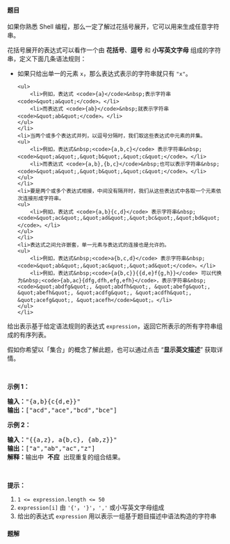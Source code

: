 #### 题目
<p>如果你熟悉 Shell 编程，那么一定了解过花括号展开，它可以用来生成任意字符串。</p>

<p>花括号展开的表达式可以看作一个由 <strong>花括号</strong>、<strong>逗号</strong> 和 <strong>小写英文字母</strong> 组成的字符串，定义下面几条语法规则：</p>

<ul>
	<li>如果只给出单一的元素&nbsp;<code>x</code>，那么表达式表示的字符串就只有&nbsp;<code>&quot;x&quot;</code>。&nbsp;

	<ul>
		<li>例如，表达式 <code>{a}</code>&nbsp;表示字符串 <code>&quot;a&quot;</code>。</li>
		<li>而表达式 <code>{ab}</code>&nbsp;就表示字符串 <code>&quot;ab&quot;</code>。</li>
	</ul>
	</li>
	<li>当两个或多个表达式并列，以逗号分隔时，我们取这些表达式中元素的并集。
	<ul>
		<li>例如，表达式&nbsp;<code>{a,b,c}</code> 表示字符串&nbsp;<code>&quot;a&quot;,&quot;b&quot;,&quot;c&quot;</code>。</li>
		<li>而表达式 <code>{a,b},{b,c}</code>&nbsp;也可以表示字符串&nbsp;<code>&quot;a&quot;,&quot;b&quot;,&quot;c&quot;</code>。</li>
	</ul>
	</li>
	<li>要是两个或多个表达式相接，中间没有隔开时，我们从这些表达式中各取一个元素依次连接形成字符串。
	<ul>
		<li>例如，表达式 <code>{a,b}{c,d}</code> 表示字符串&nbsp;<code>&quot;ac&quot;,&quot;ad&quot;,&quot;bc&quot;,&quot;bd&quot;</code>。</li>
	</ul>
	</li>
	<li>表达式之间允许嵌套，单一元素与表达式的连接也是允许的。
	<ul>
		<li>例如，表达式&nbsp;<code>a{b,c,d}</code> 表示字符串&nbsp;<code>&quot;ab&quot;,&quot;ac&quot;,&quot;ad&quot;​​​​​​</code>。</li>
		<li>例如，表达式&nbsp;<code>{a{b,c}}{{d,e}f{g,h}}</code> 可以代换为&nbsp;<code>{ab,ac}{dfg,dfh,efg,efh}</code>，表示字符串&nbsp;<code>&quot;abdfg&quot;, &quot;abdfh&quot;, &quot;abefg&quot;, &quot;abefh&quot;, &quot;acdfg&quot;, &quot;acdfh&quot;, &quot;acefg&quot;, &quot;acefh</code>&quot;。</li>
	</ul>
	</li>
</ul>

<p>给出表示基于给定语法规则的表达式&nbsp;<code>expression</code>，返回它所表示的所有字符串组成的有序列表。</p>

<p>假如你希望以「集合」的概念了解此题，也可以通过点击 &ldquo;<strong>显示英文描述</strong>&rdquo; 获取详情。</p>

<p>&nbsp;</p>

<p><strong>示例 1：</strong></p>

<pre><strong>输入：</strong>&quot;{a,b}{c{d,e}}&quot;
<strong>输出：</strong>[&quot;acd&quot;,&quot;ace&quot;,&quot;bcd&quot;,&quot;bce&quot;]
</pre>

<p><strong>示例 2：</strong></p>

<pre><strong>输入：</strong>&quot;{{a,z}, a{b,c}, {ab,z}}&quot;
<strong>输出：</strong>[&quot;a&quot;,&quot;ab&quot;,&quot;ac&quot;,&quot;z&quot;]
<strong>解释：</strong>输出中 <strong>不应 </strong>出现重复的组合结果。
</pre>

<p>&nbsp;</p>

<p><strong>提示：</strong></p>

<ol>
	<li><code>1 &lt;= expression.length &lt;= 50</code></li>
	<li><code>expression[i]</code> 由 <code>&#39;{&#39;</code>，<code>&#39;}&#39;</code>，<code>&#39;,&#39;</code>&nbsp;或小写英文字母组成</li>
	<li>给出的表达式&nbsp;<code>expression</code>&nbsp;用以表示一组基于题目描述中语法构造的字符串</li>
</ol>


 #### 题解
